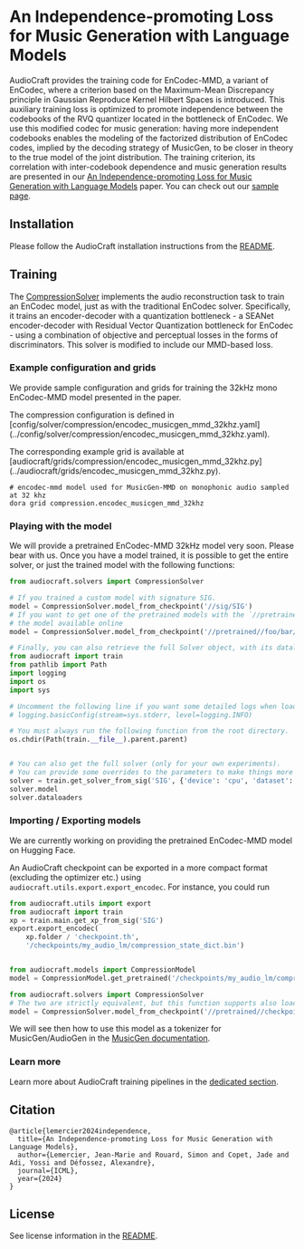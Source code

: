 # An Independence-promoting Loss for Music Generation with Language Models

AudioCraft provides the training code for EnCodec-MMD, a variant of EnCodec,
where a criterion based on the Maximum-Mean Discrepancy principle
in Gaussian Reproduce Kernel Hilbert Spaces is introduced.
This auxiliary training loss is optimized to promote independence 
between the codebooks of the RVQ quantizer located in the bottleneck of EnCodec.
We use this modified codec for music generation: having more independent 
codebooks enables the modeling of the factorized distribution of EnCodec codes,
implied by the decoding strategy of MusicGen, to be closer in theory to the 
true model of the joint distribution.
The training criterion, its correlation with inter-codebook dependence and 
music generation results are presented in our 
[An Independence-promoting Loss for Music Generation with Language Models][ICML_arxiv] paper.
You can check out our [sample page][musicgen-mmd_samples].


## Installation

Please follow the AudioCraft installation instructions from the [README](../README.md).


## Training

The [CompressionSolver](../audiocraft/solvers/compression.py) implements the audio reconstruction
task to train an EnCodec model, just as with the traditional EnCodec solver.
Specifically, it trains an encoder-decoder with a quantization
bottleneck - a SEANet encoder-decoder with Residual Vector Quantization bottleneck for EnCodec -
using a combination of objective and perceptual losses in the forms of discriminators.
This solver is modified to include our MMD-based loss.

### Example configuration and grids

We provide sample configuration and grids for training the 32kHz mono EnCodec-MMD model
presented in the paper.

The compression configuration is defined in
[config/solver/compression/encodec_musicgen_mmd_32khz.yaml]
(../config/solver/compression/encodec_musicgen_mmd_32khz.yaml).

The corresponding example grid is available at
[audiocraft/grids/compression/encodec_musicgen_mmd_32khz.py]
(../audiocraft/grids/encodec_musicgen_mmd_32khz.py).

```shell
# encodec-mmd model used for MusicGen-MMD on monophonic audio sampled at 32 khz
dora grid compression.encodec_musicgen_mmd_32khz
```

### Playing with the model

<!-- We provide a pretrained EnCodec-MMD model [here][drive_link]. -->
We will provide a pretrained EnCodec-MMD 32kHz model very soon.
Please bear with us.
Once you have a model trained, it is possible to get the entire solver, or just
the trained model with the following functions:

```python
from audiocraft.solvers import CompressionSolver

# If you trained a custom model with signature SIG.
model = CompressionSolver.model_from_checkpoint('//sig/SIG')
# If you want to get one of the pretrained models with the `//pretrained/` prefix, using
# the model available online
model = CompressionSolver.model_from_checkpoint('//pretrained//foo/bar/checkpoint.th')

# Finally, you can also retrieve the full Solver object, with its dataloader etc.
from audiocraft import train
from pathlib import Path
import logging
import os
import sys

# Uncomment the following line if you want some detailed logs when loading a Solver.
# logging.basicConfig(stream=sys.stderr, level=logging.INFO)

# You must always run the following function from the root directory.
os.chdir(Path(train.__file__).parent.parent)


# You can also get the full solver (only for your own experiments).
# You can provide some overrides to the parameters to make things more convenient.
solver = train.get_solver_from_sig('SIG', {'device': 'cpu', 'dataset': {'batch_size': 8}})
solver.model
solver.dataloaders
```

### Importing / Exporting models

We are currently working on providing the pretrained
EnCodec-MMD model on Hugging Face.
<!-- 
We still have some support for fine-tuning an EnCodec model coming from HF in AudioCraft,
using for instance `continue_from=//pretrained/facebook/encodec_32k`. -->

An AudioCraft checkpoint can be exported in a more compact format (excluding the optimizer etc.)
using `audiocraft.utils.export.export_encodec`. For instance, you could run

```python
from audiocraft.utils import export
from audiocraft import train
xp = train.main.get_xp_from_sig('SIG')
export.export_encodec(
    xp.folder / 'checkpoint.th',
    '/checkpoints/my_audio_lm/compression_state_dict.bin')


from audiocraft.models import CompressionModel
model = CompressionModel.get_pretrained('/checkpoints/my_audio_lm/compression_state_dict.bin')

from audiocraft.solvers import CompressionSolver
# The two are strictly equivalent, but this function supports also loading from non-already exported models.
model = CompressionSolver.model_from_checkpoint('//pretrained//checkpoints/my_audio_lm/compression_state_dict.bin')
```

We will see then how to use this model as a tokenizer for MusicGen/AudioGen in the
[MusicGen documentation](./MUSICGEN.md).

### Learn more

Learn more about AudioCraft training pipelines in the [dedicated section](./TRAINING.md).


## Citation
```
@article{lemercier2024independence,
  title={An Independence-promoting Loss for Music Generation with Language Models},
  author={Lemercier, Jean-Marie and Rouard, Simon and Copet, Jade and Adi, Yossi and Défossez, Alexandre},
  journal={ICML},
  year={2024}
}
```


## License

See license information in the [README](../README.md).

[ICML_arxiv]: http://arxiv.org/abs/2406.02315
[musicgen-mmd_samples]: https://jmlemercier.github.io/encodec-mmd.github.io/
[drive_link]: https://drive.google.com/drive/u/2/folders/1KYQ_kQgFZDkOdFRFLEREi7tFsNdi7RLS
